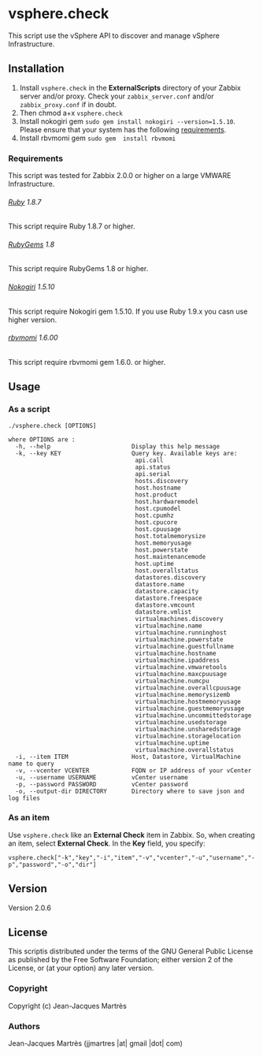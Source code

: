 vsphere.check
=============

This script use the vSphere API to discover and manage vSphere Infrastructure.

Installation
------------

1. Install `vsphere.check` in the **ExternalScripts** directory of your Zabbix server and/or proxy. Check your `zabbix_server.conf` and/or `zabbix_proxy.conf` if in doubt.
2. Then chmod a+x `vsphere.check`
3. Install nokogiri gem `sudo gem install nokogiri --version=1.5.10`. Please ensure that your system has the following [requirements](http://nokogiri.org/tutorials/installing_nokogiri.html).
4. Install rbvmomi gem `sudo gem  install rbvmomi`

### Requirements

This script was tested for Zabbix 2.0.0 or higher on a large VMWARE Infrastructure.

###### [Ruby](http://www.ruby-lang.org/en/downloads/) 1.8.7

This script require Ruby 1.8.7 or higher.

###### [RubyGems](http://rubygems.org) 1.8

This script require RubyGems 1.8 or higher.

###### [Nokogiri](http://nokogiri.org) 1.5.10

This script require Nokogiri gem 1.5.10. If you use Ruby 1.9.x you casn use higher version.

###### [rbvmomi](https://github.com/vmware/rbvmomi) 1.6.00

This script require rbvmomi gem 1.6.0. or higher.

Usage
-----

### As a script
    ./vsphere.check [OPTIONS]

    where OPTIONS are :
      -h, --help                       Display this help message
      -k, --key KEY                    Query key. Available keys are:
                                        api.call
                                        api.status
                                        api.serial
                                        hosts.discovery
                                        host.hostname
                                        host.product
                                        host.hardwaremodel
                                        host.cpumodel
                                        host.cpumhz
                                        host.cpucore
                                        host.cpuusage
                                        host.totalmemorysize
                                        host.memoryusage
                                        host.powerstate
                                        host.maintenancemode
                                        host.uptime
                                        host.overallstatus
                                        datastores.discovery
                                        datastore.name
                                        datastore.capacity
                                        datastore.freespace
                                        datastore.vmcount
                                        datastore.vmlist
                                        virtualmachines.discovery
                                        virtualmachine.name
                                        virtualmachine.runninghost
                                        virtualmachine.powerstate
                                        virtualmachine.guestfullname
                                        virtualmachine.hostname
                                        virtualmachine.ipaddress
                                        virtualmachine.vmwaretools
                                        virtualmachine.maxcpuusage
                                        virtualmachine.numcpu
                                        virtualmachine.overallcpuusage
                                        virtualmachine.memorysizemb
                                        virtualmachine.hostmemoryusage
                                        virtualmachine.guestmemoryusage
                                        virtualmachine.uncommittedstorage
                                        virtualmachine.usedstorage
                                        virtualmachine.unsharedstorage
                                        virtualmachine.storagelocation
                                        virtualmachine.uptime
                                        virtualmachine.overallstatus
      -i, --item ITEM                  Host, Datastore, VirtualMachine name to query
      -v, --vcenter VCENTER            FQDN or IP address of your vCenter
      -u, --username USERNAME          vCenter username
      -p, --password PASSWORD          vCenter password
      -o, --output-dir DIRECTORY       Directory where to save json and log files


### As an item
Use `vsphere.check` like an **External Check** item in Zabbix.  So, when creating an item, select **External Check**.  In the **Key** field, you specify:

    vsphere.check["-k","key","-i","item","-v","vcenter","-u","username","-p","password","-o","dir"]

Version
-------

Version 2.0.6

License
-------

This scriptis distributed under the terms of the GNU General Public License as published by the Free Software Foundation; either version 2 of the License, or (at your option) any later version.

### Copyright

  Copyright (c) Jean-Jacques Martrès

### Authors

  Jean-Jacques Martrès
  (jjmartres |at| gmail |dot| com)
